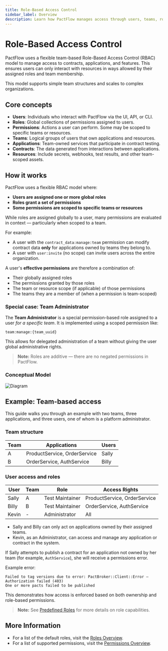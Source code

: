 ```yaml
---
title: Role-Based Access Control
sidebar_label: Overview
description: Learn how PactFlow manages access through users, teams, roles, and permissions.
---
```


# Role-Based Access Control

PactFlow uses a flexible team-based Role-Based Access Control (RBAC) model to manage access to contracts, applications, and features. This ensures users can only interact with resources in ways allowed by their assigned roles and team membership.

This model supports simple team structures and scales to complex organizations.

## Core concepts

- **Users**: Individuals who interact with PactFlow via the UI, API, or CLI.
- **Roles**: Global collections of permissions assigned to users.
- **Permissions**: Actions a user can perform. Some may be scoped to specific teams or resources.
- **Teams**: Logical groups of users that own applications and resources.
- **Applications**: Team-owned services that participate in contract testing.
- **Contracts**: The data generated from interactions between applications.
- **Resources**: Include secrets, webhooks, test results, and other team-scoped assets.

## How it works

PactFlow uses a flexible RBAC model where:

- **Users are assigned one or more global roles**
- **Roles grant a set of permissions**
- **Some permissions are scoped to specific teams or resources**

While roles are assigned globally to a user, many permissions are evaluated in context — particularly when scoped to a team.

For example:

- A user with the `contract_data:manage:team` permission can modify contract data **only** for applications owned by teams they belong to.
- A user with `user:invite` (no scope) can invite users across the entire organization.

A user's **effective permissions** are therefore a combination of:

* Their globally assigned roles
* The permissions granted by those roles
* The team or resource scope (if applicable) of those permissions
* The teams they are a member of (when a permission is team-scoped)

### Special case: Team Administrator

The **Team Administrator** is a special permission-based role assigned to a user _for a specific team_. It is implemented using a scoped permission like:

```
team:manage:{team_uuid}
```

This allows for delegated administration of a team without giving the user global administrative rights.

> **Note:** Roles are additive — there are no negated permissions in PactFlow.

### Conceptual Model

![Diagram](/img/rbac.png)

## Example: Team-based access

This guide walks you through an example with two teams, three applications, and three users, one of whom is a platform administrator.

### Team structure

| **Team** | **Applications** | **Users** |
|----------|------------------|-----------|
| A        | ProductService, OrderService         | Sally     |
| B        | OrderService, AuthService         | Billy     |

### User access and roles

| **User** | **Team** | **Role**          | **Access Rights** |
|----------|----------|-------------------|-------------------|
| Sally    | A        | Test Maintainer   | ProductService, OrderService          |
| Billy    | B        | Test Maintainer   | OrderService, AuthService          |
| Kevin    | -        | Administrator     | All               |

- Sally and Billy can only act on applications owned by their assigned teams.
- Kevin, as an Administrator, can access and manage any application or contract in the system.

If Sally attempts to publish a contract for an application not owned by her team (for example, `AuthService`), she will receive a permissions error.

Example error:

```
Failed to tag versions due to error: PactBroker::Client::Error – Authorization failed (403)
One or more pacts failed to be published
```

This demonstrates how access is enforced based on both ownership and role-based permissions.

> **Note:** See [Predefined Roles](/docs/permissions/predefined-roles) for more details on role capabilities.


## More Information

* For a list of the default roles, visit the [Roles Overview](/docs/permissions/predefined-roles).
* For a list of supported permissions, visit the [Permissions Overview](/docs/permissions).